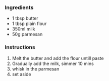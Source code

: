 ### Ingredients

- 1 tbsp butter
- 1 tbsp plain flour
- 350ml milk
- 50g parmesan

### Instructions

1. Melt the butter and add the flour untill paste
2. Gradually add the milk, simmer 10 mins
3. whisk in the parmesan
4. set aside